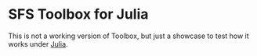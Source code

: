 SFS Toolbox for Julia
=====================

This is not a working version of Toolbox, but just a showcase to test how it works under [Julia](http://julialang.org/).
